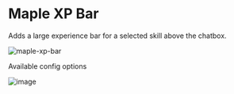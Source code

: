 # Maple XP Bar
Adds a large experience bar for a selected skill above the chatbox.

![maple-xp-bar](https://github.com/user-attachments/assets/9508b6c7-6852-4b8a-832c-9f7cceeca29b)

Available config options

![image](https://github.com/user-attachments/assets/3e73b26c-aa4b-43a1-b70b-e4789edf2f5c)
